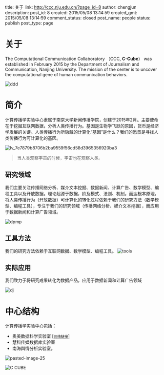 title: 关于
link: http://ccc.nju.edu.cn/?page_id=8
author: chengjun
description: 
post_id: 8
created: 2015/05/08 13:14:59
created_gmt: 2015/05/08 13:14:59
comment_status: closed
post_name: people
status: publish
post_type: page

# 关于

The Computational Communication Collaboratory （CCC, **C-Cube**） was established in February 2015 by the Department of Journalism and Communication, Nanjing University. The mission of the center is to uncover the computational gene of human communication behaviors.

![ddd](/wp-content/uploads/2016/06/ddd-300x295.png)

# 简介

计算传播学实验中心隶属于南京大学新闻传播学院，创建于2015年2月。主要使命在于挖掘互联网数据，分析人类传播行为。基因是生物学飞跃的原因，货币是经济学发展的关键。人类传播行为所隐藏的计算化“基因”是什么？我们的愿景是寻找人类传播行为可计算化的基因。

![lv_7e7879b8706b2ba9559f56cd58d3965356920ba3](http://114.212.240.7/wp-content/uploads/2015/05/lv_7e7879b8706b2ba9559f56cd58d3965356920ba3.jpg)

> 当人类观察宇宙的时候，宇宙也在观察人类。

## 研究领域

我们主要关注传播网络分析、媒介文本挖掘、数据新闻、计算广告、数学模型、编程工具以及开放数据。理论起源于数据，阶及模式、法则、机制，而达根本原理。将人类传播行为（开放数据）可计算化的转化过程依赖于我们的研究方法（数学模型、编程工具），专注于我们的研究领域（传播网络分析、媒介文本挖掘），而应用于数据新闻和计算广告领域。

![dpmp](http://114.212.240.7/wp-content/uploads/2015/07/13-06-00-300x260.jpg)

## 工具方法

我们的研究方法依赖于互联网数据、数学模型、编程工具。 ![tools](http://114.212.240.7/wp-content/uploads/2015/05/tools-300x167.jpg)

## 实际应用

我们致力于将研究成果转化为数据产品，应用于数据新闻和计算广告领域

![dj](http://114.212.240.7/wp-content/uploads/2015/05/dj-300x198.png)

# 中心结构

计算传播学实验中心包括：

  * 奥美数据科学实验室 [[`网络链接`]](/datalab/)
  * 慧科传媒数据库实验室
  * 南海舆情分析实验室。

![pasted-image-25](http://114.212.240.7/wp-content/uploads/2015/07/pasted-image-25-1024x683.jpg)

![C CUBE](/wp-content/uploads/2015/05/C-CUBE-300x284.png)